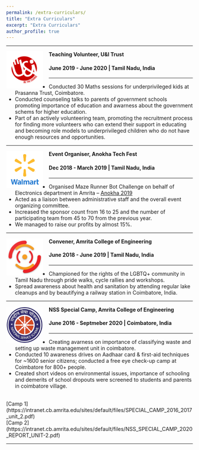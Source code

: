 ```yaml
---
permalink: /extra-curriculars/
title: "Extra Curriculars"
excerpt: "Extra Curriculars"
author_profile: true
---
```


-----
<img align="left" height="100" width="100" src="../images/ui.png" style="padding-right:15px">

**Teaching Volunteer, U&I Trust**
#### June 2019 - June 2020 | Tamil Nadu, India

-----
* Conducted 30 Maths sessions for underprivileged kids at Prasanna Trust, Coimbatore.
* Conducted counseling talks to parents of government schools promoting importance of education and awarness about the government schems for higher education.
* Part of an actively volunteering team, promoting the recruitment process for finding more volunteers who can extend their support in educating and becoming role models to underprivileged children who do not have enough resources and opportunities. <br>

-----
<img align="left" height="100" width="100" src="../images/walmart.png" style="padding-right:15px">

**Event Organiser, Anokha Tech Fest**
#### Dec 2018 - March 2019 | Tamil Nadu, India

-----
* Organised Maze Runner Bot Challenge on behalf of Electronics department in Amrita – [Anokha 2019](https://www.amrita.edu/events/anokha-23/)
* Acted as a liaison between administrative staff and the overall event organizing committee.
* Increased the sponsor count from 16 to 25 and the number of participating team from 45 to 70 from the previous year.
* We managed to raise our profits by almost 15%. <br>

-----
<img align="left" height="100" width="100" src="../images/anokha.png" style="padding-right:15px">

**Convener, Amrita College of Engineering**
#### June 2018 - June 2019 | Tamil Nadu, India

-----
* Championed for the rights of the LGBTQ+ community in Tamil Nadu through pride walks, cycle rallies and workshops.
* Spread awareness about health and sanitation by attending regular lake cleanups and by beautifying a railway station in Coimbatore, India. <br>

-----
<img align="left" height="100" width="100" src="../images/nss.png" style="padding-right:15px">

**NSS Special Camp, Amrita College of Engineering**
#### June 2016 - Septmeber 2020 | Coimbatore, India

-----
* Creating avarness on importance of classifying waste and setting up waste management unit in coimbatore.
* Conducted 10 awareness drives on Aadhaar card & first-aid techniques for ~1600 senior citizens; conducted a free eye check-up camp at Coimbatore for 800+ people.
* Created short videos on environmental issues, importance of schooling and demerits of school dropouts were screened to students and parents in coimbatore village. <br>
<br>
[Camp 1](https://intranet.cb.amrita.edu/sites/default/files/SPECIAL_CAMP_2016_2017_unit_2.pdf) <br>
[Camp 2](https://intranet.cb.amrita.edu/sites/default/files/NSS_SPECIAL_CAMP_2020_REPORT_UNIT-2.pdf)

-----

